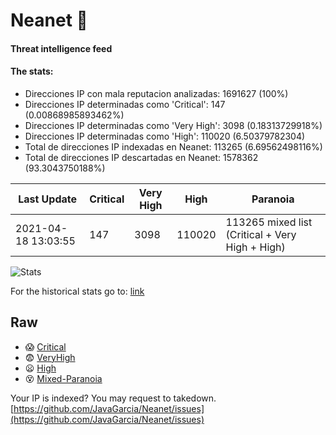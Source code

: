 # Neanet :hocho:
#### Threat intelligence feed
#### The stats:

- Direcciones IP con mala reputacion analizadas: 1691627 (100%)
- Direcciones IP determinadas como 'Critical':  147 (0.00868985893462%)
- Direcciones IP determinadas como 'Very High':  3098 (0.18313729918%)
- Direcciones IP determinadas como 'High':  110020 (6.50379782304)
- Total de direcciones IP indexadas en Neanet:  113265 (6.69562498116%)
- Total de direcciones IP descartadas en Neanet:  1578362 (93.3043750188%)

| Last Update | Critical | Very High | High | Paranoia |
| --- | --- | --- | --- | --- |
| 2021-04-18 13:03:55 | 147 | 3098 | 110020 | 113265 mixed list (Critical + Very High + High)|

![Stats](https://docs.google.com/spreadsheets/d/e/2PACX-1vSnaNMIXVabIpDJjufMlzH7poXnshF3mgd8Is1g9ytUEzVsP5my4Trn8f-xkoLLQ38xpL3HtmUexLo6/pubchart?oid=501124687&format=image)

For the historical stats go to: [link](/stats.csv)
## Raw
- :scream: [Critical](https://raw.githubusercontent.com/JavaGarcia/Neanet/master/blacklists/neanet_critical.txt)
- :fearful: [VeryHigh](https://raw.githubusercontent.com/JavaGarcia/Neanet/master/blacklists/neanet_veryHigh.txtt)
- :frowning: [High](https://raw.githubusercontent.com/JavaGarcia/Neanet/master/blacklists/neanet_high.txt)
- :dizzy_face: [Mixed-Paranoia](https://raw.githubusercontent.com/JavaGarcia/Neanet/master/blacklists/neanet_all.txt)


Your IP is indexed? You may request to takedown. [https://github.com/JavaGarcia/Neanet/issues](https://github.com/JavaGarcia/Neanet/issues)

















































































































































































































































































































































































































































































































































































































































































































































































































































































































































































































































































































































































































































































































































































































































































































































































































































































































































































































































































































































































































































































































































































































































































































































































































































































































































































































































































































































































































































































































































































































































































































































































































































































































































































































































































































































































































































































































































































































































































































































































































































































































































































































































































































































































































































































































































































































































































































































































































































































































































































































































































































































































































































































































































































































































































































































































































































































































































































































































































































